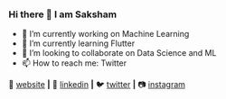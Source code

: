 ### Hi there 👋 I am Saksham


- 🔭 I’m currently working on Machine Learning
- 🌱 I’m currently learning Flutter
- 👯 I’m looking to collaborate on Data Science and ML
- 📫 How to reach me: Twitter

🏡 [website][website] **|** 
👔 [linkedin][linkedin] **|**
🐦 [twitter][twitter] **|** 
📷 [instagram][instagram]  


[banner]: fsadfas
[website]: https://sakshamjain.me/
[twitter]: https://twitter.com/Jn_Saksham
[instagram]: https://www.instagram.com/sakshamjn007/?hl=en
[linkedin]: https://www.linkedin.com/in/saksham-jain-007/
